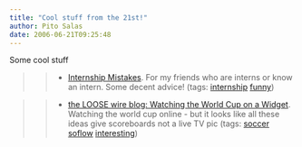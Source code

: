 ```yaml
---
title: "Cool stuff from the 21st!"
author: Pito Salas
date: 2006-06-21T09:25:48
---
```


Some cool stuff

>>

>>   * [Internship
Mistakes](<http://images.businessweek.com/ss/06/06/intern_mistakes/index_01.htm>).
For my friends who are interns or know an intern. Some decent advice! (tags:
[internship](<http://del.icio.us/pitosalas/internship>)
[funny](<http://del.icio.us/pitosalas/funny>))

>>

>>   * [the LOOSE wire blog: Watching the World Cup on a
Widget](<http://www.loosewireblog.com/2006/06/watching_the_wo.html>). Watching
the world cup online - but it looks like all these ideas give scoreboards not
a live TV pic (tags: [soccer](<http://del.icio.us/pitosalas/soccer>)
[soflow](<http://del.icio.us/pitosalas/soflow>)
[interesting](<http://del.icio.us/pitosalas/interesting>))

>>

>>


